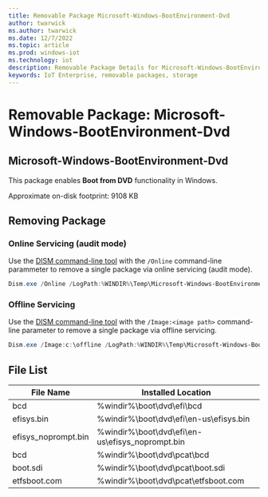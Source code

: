 ```yaml
---
title: Removable Package Microsoft-Windows-BootEnvironment-Dvd
author: twarwick
ms.author: twarwick
ms.date: 12/7/2022
ms.topic: article
ms.prod: windows-iot
ms.technology: iot
description: Removable Package Details for Microsoft-Windows-BootEnvironment-Dvd
keywords: IoT Enterprise, removable packages, storage
---
```


# Removable Package: Microsoft-Windows-BootEnvironment-Dvd

## Microsoft-Windows-BootEnvironment-Dvd
This package enables **Boot from DVD** functionality in Windows.

Approximate on-disk footprint: 9108 KB

## Removing Package

### Online Servicing (audit mode)
Use the [DISM command-line tool](/windows-hardware/manufacture/desktop/what-is-dism) with the ```/Online``` command-line parammeter to remove a single package via online servicing (audit mode).

```powershell
Dism.exe /Online /LogPath:%WINDIR%\Temp\Microsoft-Windows-BootEnvironment-Dvd.log /NoRestart /Disable-Feature /FeatureName:Microsoft-Windows-BootEnvironment-Dvd /PackageName:@Package
````
### Offline Servicing
Use the [DISM command-line tool](/windows-hardware/manufacture/desktop/what-is-dism) with the ```/Image:<image path>``` command-line parameter to remove a single package via offline servicing.

```powershell
Dism.exe /Image:c:\offline /LogPath:%WINDIR%\Temp\Microsoft-Windows-BootEnvironment-Dvd.log /NoRestart /Disable-Feature /FeatureName:Microsoft-Windows-BootEnvironment-Dvd /PackageName:@Package
````

## File List
| File Name | Installed Location |
|-----------|--------------------|
| bcd                 | %windir%\boot\dvd\efi\bcd |
| efisys.bin          | %windir%\boot\dvd\efi\en-us\efisys.bin |
| efisys_noprompt.bin | %windir%\boot\dvd\efi\en-us\efisys_noprompt.bin |
| bcd                 | %windir%\boot\dvd\pcat\bcd |
| boot.sdi            | %windir%\boot\dvd\pcat\boot.sdi |
| etfsboot.com        | %windir%\boot\dvd\pcat\etfsboot.com |
